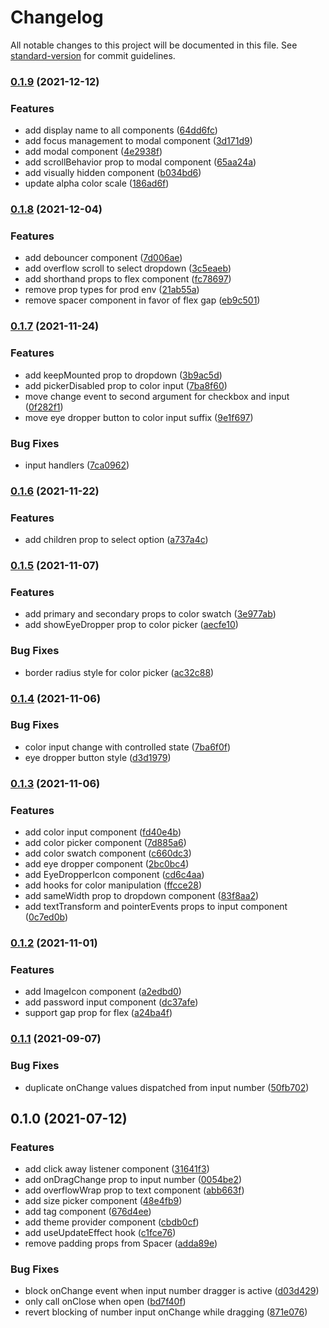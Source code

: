 # Changelog

All notable changes to this project will be documented in this file. See [standard-version](https://github.com/conventional-changelog/standard-version) for commit guidelines.

### [0.1.9](https://github.com/jsalis/londo-ui/compare/v0.1.8...v0.1.9) (2021-12-12)

### Features

- add display name to all components ([64dd6fc](https://github.com/jsalis/londo-ui/commit/64dd6fca5062ba4d140ab322ef78c90f66c0939f))
- add focus management to modal component ([3d171d9](https://github.com/jsalis/londo-ui/commit/3d171d958c1bbb708c3172905fdbb7a29d602ed2))
- add modal component ([4e2938f](https://github.com/jsalis/londo-ui/commit/4e2938f53d9eda0123de44e09fb2587386f78c6b))
- add scrollBehavior prop to modal component ([65aa24a](https://github.com/jsalis/londo-ui/commit/65aa24a9f4085761c4ac0a5873a507b46b080cbe))
- add visually hidden component ([b034bd6](https://github.com/jsalis/londo-ui/commit/b034bd664008b46f8b04fafed1f89e9f5b2126ea))
- update alpha color scale ([186ad6f](https://github.com/jsalis/londo-ui/commit/186ad6fdc12e60a9276ff5f5c9c22c6bfbd25226))

### [0.1.8](https://github.com/jsalis/londo-ui/compare/v0.1.7...v0.1.8) (2021-12-04)

### Features

- add debouncer component ([7d006ae](https://github.com/jsalis/londo-ui/commit/7d006ae32814f32fc23cf5e09c02efc86c1c33da))
- add overflow scroll to select dropdown ([3c5eaeb](https://github.com/jsalis/londo-ui/commit/3c5eaeb1bdddbec009856138858d8d1b40a5545e))
- add shorthand props to flex component ([fc78697](https://github.com/jsalis/londo-ui/commit/fc78697eaad26d9359c48aec0a4b4e123843e48c))
- remove prop types for prod env ([21ab55a](https://github.com/jsalis/londo-ui/commit/21ab55a2d1a4f10e74516edc8b3f552a642df27c))
- remove spacer component in favor of flex gap ([eb9c501](https://github.com/jsalis/londo-ui/commit/eb9c5015ca7aa6f52d39ac1c34a2e4f1ed08714f))

### [0.1.7](https://github.com/jsalis/londo-ui/compare/v0.1.6...v0.1.7) (2021-11-24)

### Features

- add keepMounted prop to dropdown ([3b9ac5d](https://github.com/jsalis/londo-ui/commit/3b9ac5d7a32b61383bc99261c9ca97658c2a01c6))
- add pickerDisabled prop to color input ([7ba8f60](https://github.com/jsalis/londo-ui/commit/7ba8f60b2e52b9cb8881aaf79548c7e28523d986))
- move change event to second argument for checkbox and input ([0f282f1](https://github.com/jsalis/londo-ui/commit/0f282f1a6aae0a422bae398e5d7ec2c4dd640ae3))
- move eye dropper button to color input suffix ([9e1f697](https://github.com/jsalis/londo-ui/commit/9e1f6970381d6f342601e4444aca3b0aa5fbcd1c))

### Bug Fixes

- input handlers ([7ca0962](https://github.com/jsalis/londo-ui/commit/7ca0962d48687dfca673552c0d78d7346b46b6d3))

### [0.1.6](https://github.com/jsalis/londo-ui/compare/v0.1.5...v0.1.6) (2021-11-22)

### Features

- add children prop to select option ([a737a4c](https://github.com/jsalis/londo-ui/commit/a737a4cb7ca1c772849876e662e7a4ddc255ca88))

### [0.1.5](https://github.com/jsalis/londo-ui/compare/v0.1.4...v0.1.5) (2021-11-07)

### Features

- add primary and secondary props to color swatch ([3e977ab](https://github.com/jsalis/londo-ui/commit/3e977ab511fb349223d4be776e62f73667b07feb))
- add showEyeDropper prop to color picker ([aecfe10](https://github.com/jsalis/londo-ui/commit/aecfe10feeb3793d7cd7cb8e33111f80a85075bc))

### Bug Fixes

- border radius style for color picker ([ac32c88](https://github.com/jsalis/londo-ui/commit/ac32c88ef8cf337e2f3e3c351282d3b5fb1c4466))

### [0.1.4](https://github.com/jsalis/londo-ui/compare/v0.1.3...v0.1.4) (2021-11-06)

### Bug Fixes

- color input change with controlled state ([7ba6f0f](https://github.com/jsalis/londo-ui/commit/7ba6f0fd90e9e829e3591b06c08ddd44a3ff450e))
- eye dropper button style ([d3d1979](https://github.com/jsalis/londo-ui/commit/d3d19790f39c4fd5e9795bf96cc7d99e03445e7a))

### [0.1.3](https://github.com/jsalis/londo-ui/compare/v0.1.2...v0.1.3) (2021-11-06)

### Features

- add color input component ([fd40e4b](https://github.com/jsalis/londo-ui/commit/fd40e4be91e6e0d598251c4429ce61c78328110e))
- add color picker component ([7d885a6](https://github.com/jsalis/londo-ui/commit/7d885a6c0e4a43c480aa92875e95e76c38a303e5))
- add color swatch component ([c660dc3](https://github.com/jsalis/londo-ui/commit/c660dc37dc01a42ece7dcff9d5c467671c5c224f))
- add eye dropper component ([2bc0bc4](https://github.com/jsalis/londo-ui/commit/2bc0bc40b203300e0cd911098e56aa4bbab67b65))
- add EyeDropperIcon component ([cd6c4aa](https://github.com/jsalis/londo-ui/commit/cd6c4aa2eecb7cd00e3383298807a871bdb0a937))
- add hooks for color manipulation ([ffcce28](https://github.com/jsalis/londo-ui/commit/ffcce282b93d9429042019094b26e969d3023ee7))
- add sameWidth prop to dropdown component ([83f8aa2](https://github.com/jsalis/londo-ui/commit/83f8aa28d55480367f4c0995279069bc8e86adbf))
- add textTransform and pointerEvents props to input component ([0c7ed0b](https://github.com/jsalis/londo-ui/commit/0c7ed0b9c704a221ec858c0405c79eb106e064f4))

### [0.1.2](https://github.com/jsalis/londo-ui/compare/v0.1.1...v0.1.2) (2021-11-01)

### Features

- add ImageIcon component ([a2edbd0](https://github.com/jsalis/londo-ui/commit/a2edbd07c5370c470b4043c6a7677ee1ea98b5b8))
- add password input component ([dc37afe](https://github.com/jsalis/londo-ui/commit/dc37afea600a6a6bbcd568b6bd74c7943baf5005))
- support gap prop for flex ([a24ba4f](https://github.com/jsalis/londo-ui/commit/a24ba4f1ee616fc9ee0d8ebc8791fb0c34946396))

### [0.1.1](https://github.com/jsalis/londo-ui/compare/v0.1.0...v0.1.1) (2021-09-07)

### Bug Fixes

- duplicate onChange values dispatched from input number ([50fb702](https://github.com/jsalis/londo-ui/commit/50fb70226194a3ff9b2837d58304d68a1ed9c415))

## 0.1.0 (2021-07-12)

### Features

- add click away listener component ([31641f3](https://github.com/jsalis/londo-ui/commit/31641f3a1ab6c69a7e3e6915e15b6ce82c810231))
- add onDragChange prop to input number ([0054be2](https://github.com/jsalis/londo-ui/commit/0054be214bd0552de911bdf33ca4428e1ec93d2b))
- add overflowWrap prop to text component ([abb663f](https://github.com/jsalis/londo-ui/commit/abb663f8a444cec25b7d5fd9a46d535e43ff20bc))
- add size picker component ([48e4fb9](https://github.com/jsalis/londo-ui/commit/48e4fb9cfaaa448bb2dac31493ec280119ce270a))
- add tag component ([676d4ee](https://github.com/jsalis/londo-ui/commit/676d4ee3852fed5f9b37e816dd8c834fbcb0b9a4))
- add theme provider component ([cbdb0cf](https://github.com/jsalis/londo-ui/commit/cbdb0cf29796d9dac6efe37cb094b93f041f8769))
- add useUpdateEffect hook ([c1fce76](https://github.com/jsalis/londo-ui/commit/c1fce76c82d48ec78deb71f42ea3d0e1446a48c8))
- remove padding props from Spacer ([adda89e](https://github.com/jsalis/londo-ui/commit/adda89ec14576c640ca263eace94052456d9aa2f))

### Bug Fixes

- block onChange event when input number dragger is active ([d03d429](https://github.com/jsalis/londo-ui/commit/d03d429dd309c75ddf8182f9bc94c554e0e6c72f))
- only call onClose when open ([bd7f40f](https://github.com/jsalis/londo-ui/commit/bd7f40f412ef0330ed9043c1d440c869e1e6ea01))
- revert blocking of number input onChange while dragging ([871e076](https://github.com/jsalis/londo-ui/commit/871e076efc2a8ce1ddec81a353f854b77c9b2577))

